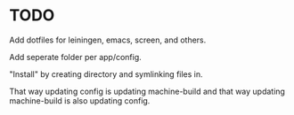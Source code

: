 
TODO
====

Add dotfiles for leiningen, emacs, screen, and others.


Add seperate folder per app/config.

"Install" by creating directory and symlinking files in.

That way updating config is updating machine-build and
that way updating machine-build is also updating config.
